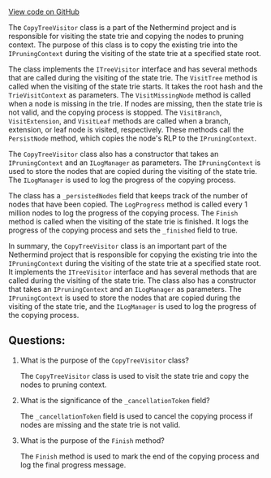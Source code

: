 [View code on GitHub](https://github.com/NethermindEth/nethermind/src/Nethermind/Nethermind.Blockchain/FullPruning/CopyTreeVisitor.cs)

The `CopyTreeVisitor` class is a part of the Nethermind project and is responsible for visiting the state trie and copying the nodes to pruning context. The purpose of this class is to copy the existing trie into the `IPruningContext` during the visiting of the state trie at a specified state root. 

The class implements the `ITreeVisitor` interface and has several methods that are called during the visiting of the state trie. The `VisitTree` method is called when the visiting of the state trie starts. It takes the root hash and the `TrieVisitContext` as parameters. The `VisitMissingNode` method is called when a node is missing in the trie. If nodes are missing, then the state trie is not valid, and the copying process is stopped. The `VisitBranch`, `VisitExtension`, and `VisitLeaf` methods are called when a branch, extension, or leaf node is visited, respectively. These methods call the `PersistNode` method, which copies the node's RLP to the `IPruningContext`.

The `CopyTreeVisitor` class also has a constructor that takes an `IPruningContext` and an `ILogManager` as parameters. The `IPruningContext` is used to store the nodes that are copied during the visiting of the state trie. The `ILogManager` is used to log the progress of the copying process.

The class has a `_persistedNodes` field that keeps track of the number of nodes that have been copied. The `LogProgress` method is called every 1 million nodes to log the progress of the copying process. The `Finish` method is called when the visiting of the state trie is finished. It logs the progress of the copying process and sets the `_finished` field to true.

In summary, the `CopyTreeVisitor` class is an important part of the Nethermind project that is responsible for copying the existing trie into the `IPruningContext` during the visiting of the state trie at a specified state root. It implements the `ITreeVisitor` interface and has several methods that are called during the visiting of the state trie. The class also has a constructor that takes an `IPruningContext` and an `ILogManager` as parameters. The `IPruningContext` is used to store the nodes that are copied during the visiting of the state trie, and the `ILogManager` is used to log the progress of the copying process.
## Questions: 
 1. What is the purpose of the `CopyTreeVisitor` class?
    
    The `CopyTreeVisitor` class is used to visit the state trie and copy the nodes to pruning context.

2. What is the significance of the `_cancellationToken` field?
    
    The `_cancellationToken` field is used to cancel the copying process if nodes are missing and the state trie is not valid.

3. What is the purpose of the `Finish` method?
    
    The `Finish` method is used to mark the end of the copying process and log the final progress message.